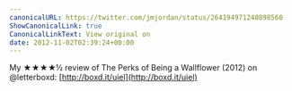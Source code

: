 ```yaml
---
canonicalURL: https://twitter.com/jmjordan/status/264194971240898560
ShowCanonicalLink: true
CanonicalLinkText: View original on
date: 2012-11-02T02:39:24+00:00
---
```

My ★★★★½ review of The Perks of Being a Wallflower (2012) on @letterboxd: [http://boxd.it/uiel](http://boxd.it/uiel)